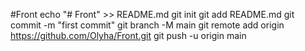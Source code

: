 #Front
echo "# Front" >> README.md
git init
git add README.md
git commit -m "first commit"
git branch -M main
git remote add origin https://github.com/Olyha/Front.git
git push -u origin main
